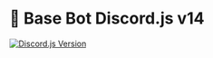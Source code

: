 # 🚀 Base Bot Discord.js v14
[![Discord.js Version](https://img.shields.io/badge/Discord.js-v14-blue.svg)](https://discord.js.org/)
